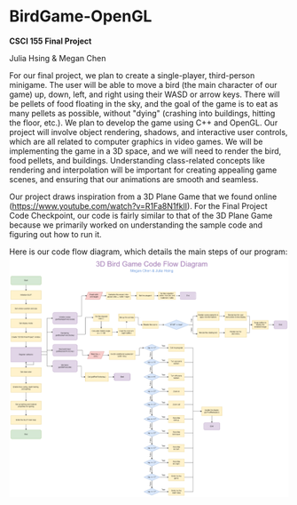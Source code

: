 # BirdGame-OpenGL
**CSCI 155 Final Project** <br>

Julia Hsing & Megan Chen <br>

For our final project, we plan to create a single-player, third-person minigame. The user will be able to move a bird (the main character of our game) up, down, left, and right using their WASD or arrow keys. There will be pellets of food floating in the sky, and the goal of the game is to eat as many pellets as possible, without "dying" (crashing into buildings, hitting the floor, etc.). We plan to develop the game using C++ and OpenGL. Our project will involve object rendering, shadows, and interactive user controls, which are all related to computer graphics in video games. We will be implementing the game in a 3D space, and we will need to render the bird, food pellets, and buildings. Understanding class-related concepts like rendering and interpolation will be important for creating appealing game scenes, and ensuring that our animations are smooth and seamless. <br>

Our project draws inspiration from a 3D Plane Game that we found online (https://www.youtube.com/watch?v=R1Fa8N1fklI). For the Final Project Code Checkpoint, our code is fairly similar to that of the 3D Plane Game because we primarily worked on understanding the sample code and figuring out how to run it. <br>

Here is our code flow diagram, which details the main steps of our program:
![Code-Flow-Diagram](HsingChen_CodeFlowDiagram.png)
